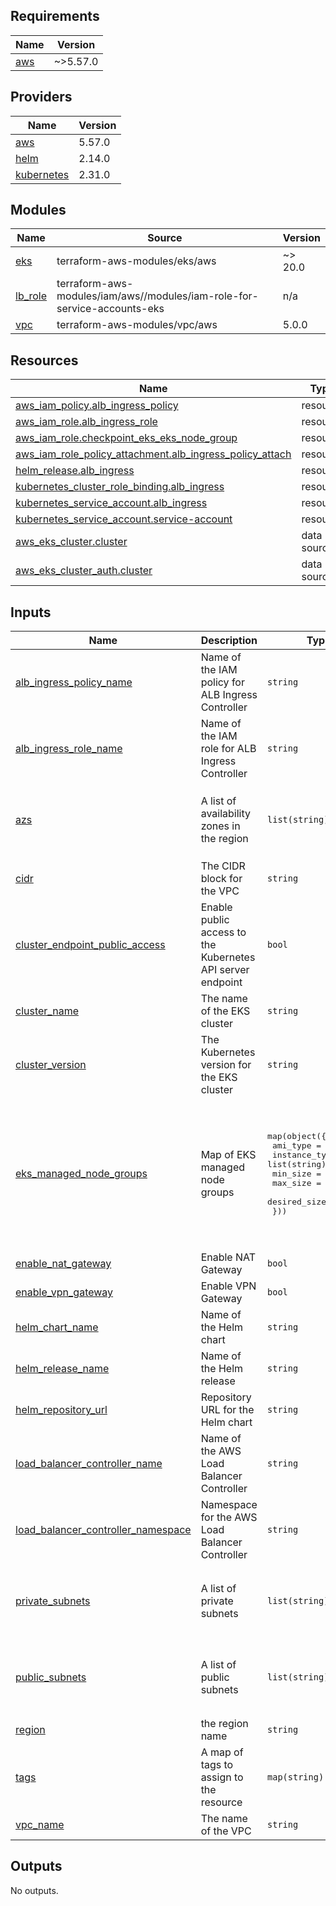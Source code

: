 <!-- BEGIN_TF_DOCS -->
## Requirements

| Name | Version |
|------|---------|
| <a name="requirement_aws"></a> [aws](#requirement\_aws) | ~>5.57.0 |

## Providers

| Name | Version |
|------|---------|
| <a name="provider_aws"></a> [aws](#provider\_aws) | 5.57.0 |
| <a name="provider_helm"></a> [helm](#provider\_helm) | 2.14.0 |
| <a name="provider_kubernetes"></a> [kubernetes](#provider\_kubernetes) | 2.31.0 |

## Modules

| Name | Source | Version |
|------|--------|---------|
| <a name="module_eks"></a> [eks](#module\_eks) | terraform-aws-modules/eks/aws | ~> 20.0 |
| <a name="module_lb_role"></a> [lb\_role](#module\_lb\_role) | terraform-aws-modules/iam/aws//modules/iam-role-for-service-accounts-eks | n/a |
| <a name="module_vpc"></a> [vpc](#module\_vpc) | terraform-aws-modules/vpc/aws | 5.0.0 |

## Resources

| Name | Type |
|------|------|
| [aws_iam_policy.alb_ingress_policy](https://registry.terraform.io/providers/hashicorp/aws/latest/docs/resources/iam_policy) | resource |
| [aws_iam_role.alb_ingress_role](https://registry.terraform.io/providers/hashicorp/aws/latest/docs/resources/iam_role) | resource |
| [aws_iam_role.checkpoint_eks_eks_node_group](https://registry.terraform.io/providers/hashicorp/aws/latest/docs/resources/iam_role) | resource |
| [aws_iam_role_policy_attachment.alb_ingress_policy_attach](https://registry.terraform.io/providers/hashicorp/aws/latest/docs/resources/iam_role_policy_attachment) | resource |
| [helm_release.alb_ingress](https://registry.terraform.io/providers/hashicorp/helm/latest/docs/resources/release) | resource |
| [kubernetes_cluster_role_binding.alb_ingress](https://registry.terraform.io/providers/hashicorp/kubernetes/latest/docs/resources/cluster_role_binding) | resource |
| [kubernetes_service_account.alb_ingress](https://registry.terraform.io/providers/hashicorp/kubernetes/latest/docs/resources/service_account) | resource |
| [kubernetes_service_account.service-account](https://registry.terraform.io/providers/hashicorp/kubernetes/latest/docs/resources/service_account) | resource |
| [aws_eks_cluster.cluster](https://registry.terraform.io/providers/hashicorp/aws/latest/docs/data-sources/eks_cluster) | data source |
| [aws_eks_cluster_auth.cluster](https://registry.terraform.io/providers/hashicorp/aws/latest/docs/data-sources/eks_cluster_auth) | data source |

## Inputs

| Name | Description | Type | Default | Required |
|------|-------------|------|---------|:--------:|
| <a name="input_alb_ingress_policy_name"></a> [alb\_ingress\_policy\_name](#input\_alb\_ingress\_policy\_name) | Name of the IAM policy for ALB Ingress Controller | `string` | `"ALBIngressControllerIAMPolicy"` | no |
| <a name="input_alb_ingress_role_name"></a> [alb\_ingress\_role\_name](#input\_alb\_ingress\_role\_name) | Name of the IAM role for ALB Ingress Controller | `string` | `"eks-alb-ingress-controller-role"` | no |
| <a name="input_azs"></a> [azs](#input\_azs) | A list of availability zones in the region | `list(string)` | <pre>[<br>  "eu-west-1a",<br>  "eu-west-1b",<br>  "eu-west-1c"<br>]</pre> | no |
| <a name="input_cidr"></a> [cidr](#input\_cidr) | The CIDR block for the VPC | `string` | `"10.0.0.0/16"` | no |
| <a name="input_cluster_endpoint_public_access"></a> [cluster\_endpoint\_public\_access](#input\_cluster\_endpoint\_public\_access) | Enable public access to the Kubernetes API server endpoint | `bool` | `true` | no |
| <a name="input_cluster_name"></a> [cluster\_name](#input\_cluster\_name) | The name of the EKS cluster | `string` | `"orasraf-cluster"` | no |
| <a name="input_cluster_version"></a> [cluster\_version](#input\_cluster\_version) | The Kubernetes version for the EKS cluster | `string` | `"1.30"` | no |
| <a name="input_eks_managed_node_groups"></a> [eks\_managed\_node\_groups](#input\_eks\_managed\_node\_groups) | Map of EKS managed node groups | <pre>map(object({<br>    ami_type       = string<br>    instance_types = list(string)<br>    min_size       = number<br>    max_size       = number<br>    desired_size   = number<br>  }))</pre> | <pre>{<br>  "checkPoint-eks": {<br>    "ami_type": "BOTTLEROCKET_x86_64",<br>    "desired_size": 3,<br>    "instance_types": [<br>      "t3.medium"<br>    ],<br>    "max_size": 6,<br>    "min_size": 3<br>  }<br>}</pre> | no |
| <a name="input_enable_nat_gateway"></a> [enable\_nat\_gateway](#input\_enable\_nat\_gateway) | Enable NAT Gateway | `bool` | `true` | no |
| <a name="input_enable_vpn_gateway"></a> [enable\_vpn\_gateway](#input\_enable\_vpn\_gateway) | Enable VPN Gateway | `bool` | `true` | no |
| <a name="input_helm_chart_name"></a> [helm\_chart\_name](#input\_helm\_chart\_name) | Name of the Helm chart | `string` | `"aws-load-balancer-controller"` | no |
| <a name="input_helm_release_name"></a> [helm\_release\_name](#input\_helm\_release\_name) | Name of the Helm release | `string` | `"alb-ingress-controller"` | no |
| <a name="input_helm_repository_url"></a> [helm\_repository\_url](#input\_helm\_repository\_url) | Repository URL for the Helm chart | `string` | `"https://aws.github.io/eks-charts"` | no |
| <a name="input_load_balancer_controller_name"></a> [load\_balancer\_controller\_name](#input\_load\_balancer\_controller\_name) | Name of the AWS Load Balancer Controller | `string` | `"aws-load-balancer-controller"` | no |
| <a name="input_load_balancer_controller_namespace"></a> [load\_balancer\_controller\_namespace](#input\_load\_balancer\_controller\_namespace) | Namespace for the AWS Load Balancer Controller | `string` | `"kube-system"` | no |
| <a name="input_private_subnets"></a> [private\_subnets](#input\_private\_subnets) | A list of private subnets | `list(string)` | <pre>[<br>  "10.0.1.0/24",<br>  "10.0.2.0/24",<br>  "10.0.3.0/24"<br>]</pre> | no |
| <a name="input_public_subnets"></a> [public\_subnets](#input\_public\_subnets) | A list of public subnets | `list(string)` | <pre>[<br>  "10.0.101.0/24",<br>  "10.0.102.0/24",<br>  "10.0.103.0/24"<br>]</pre> | no |
| <a name="input_region"></a> [region](#input\_region) | the region name | `string` | `"eu-west-1"` | no |
| <a name="input_tags"></a> [tags](#input\_tags) | A map of tags to assign to the resource | `map(string)` | <pre>{<br>  "vpc": true<br>}</pre> | no |
| <a name="input_vpc_name"></a> [vpc\_name](#input\_vpc\_name) | The name of the VPC | `string` | `"check-point-vpc"` | no |

## Outputs

No outputs.
<!-- END_TF_DOCS -->